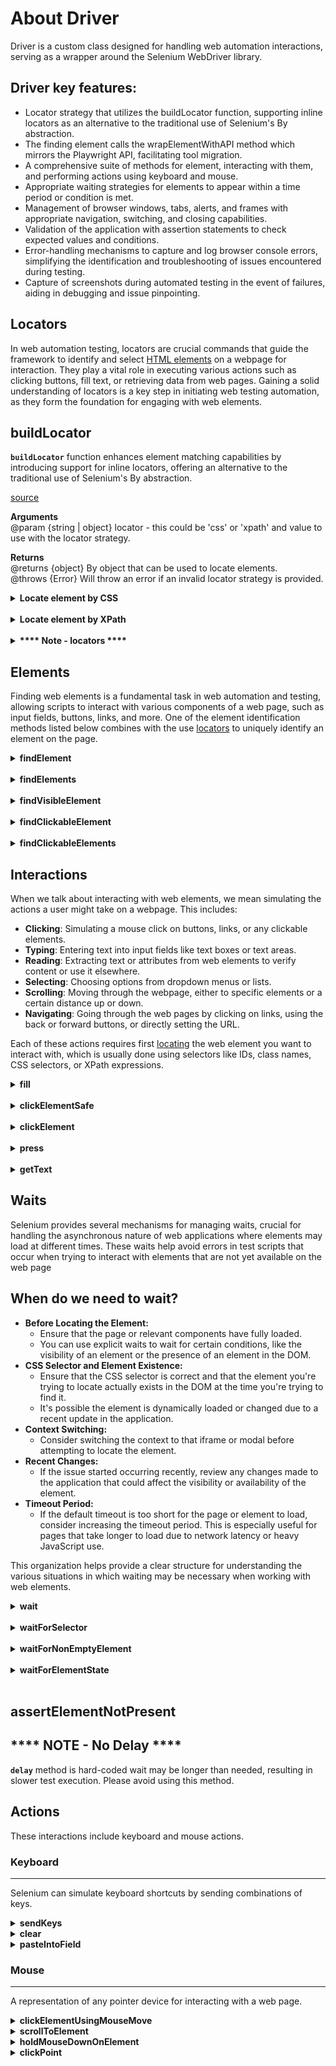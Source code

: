 # About Driver

Driver is a custom class designed for handling web automation interactions, serving as a wrapper around the Selenium WebDriver library.

## Driver key features:

- Locator strategy that utilizes the buildLocator function, supporting inline locators as an alternative to the traditional use of Selenium's By abstraction.
- The finding element calls the wrapElementWithAPI method which mirrors the Playwright API, facilitating tool migration.
- A comprehensive suite of methods for element, interacting with them, and performing actions using keyboard and mouse.
- Appropriate waiting strategies for elements to appear within a time period or condition is met.
- Management of browser windows, tabs, alerts, and frames with appropriate navigation, switching, and closing capabilities.
- Validation of the application with assertion statements to check expected values and conditions.
- Error-handling mechanisms to capture and log browser console errors, simplifying the identification and troubleshooting of issues encountered during testing.
- Capture of screenshots during automated testing in the event of failures, aiding in debugging and issue pinpointing.

## Locators

In web automation testing, locators are crucial commands that guide the framework to identify and select [HTML elements](https://www.w3schools.com/html/default.asp) on a webpage for interaction. They play a vital role in executing various actions such as clicking buttons, fill text, or retrieving data from web pages. Gaining a solid understanding of locators is a key step in initiating web testing automation, as they form the foundation for engaging with web elements.

## buildLocator

**`buildLocator`** function enhances element matching capabilities by introducing support for inline locators, offering an alternative to the traditional use of Selenium's By abstraction.

[source](https://github.com/MetaMask/metamask-extension/blob/develop/test/e2e/webdriver/driver.js#L152C3-L152C15)

**Arguments**<br>
@param {string | object} locator - this could be 'css' or 'xpath' and value to use with the locator strategy.

**Returns**<br>
@returns {object} By object that can be used to locate elements.<br>
@throws {Error} Will throw an error if an invalid locator strategy is provided.

<details><summary><b>Locate element by CSS</b></summary>

><br>
> CSS Selectors in Selenium are string patterns used to identify an element based on a combination of HTML tag, id, class, and attributes.
>
>#### **Class - CSS Selector**
>
>---
>
>To locate an element by its class using a CSS selector, prepend the class name with a dot (.) symbol.
>
>![Screenshot displays the send transaction screen of MetaMask, highlighting how to locate the amount text box using its class.](image/classSelector.png)
>
>
>Syntax for locating by Class
>
>```jsx
>await driver.findElement('.unit-input__input’);
>```
>
>#### **ID - CSS selector**
>---
>
>To locate an element by its ID using a CSS selector, prepend the ID with a hash sign (#).
>
>![Screenshot displays the login screen of MetaMask, highlighting how to locate the password text box using its ID.](image/idSelector.png)
>
>Syntax for locating by ID
>
>```tsx
>await driver.findElement('#password');
>```
>
>#### **Attribute - CSS selector**
>---
>
>To target an element based on its attribute using a CSS selector, use square brackets ([]) to specify the attribute name and its value.
>
>![Screenshot displays the overview screen of MetaMask, highlighting how to locate the button ‘Buy & Sell’ using its unique attribute **data-testid and its value**.](image/attributeSelector.png)
>
>Syntax for locating the attribute **data-testid**
>
>```tsx
>await driver.findElement('[data-testid="eth-overview-buy"]');
>```
>
>#### **Attribute and tag - CSS  Selector**
>---
>
>Tag and attribute selectors provide a powerful way to precisely target and style HTML elements based on their type and characteristics.
>
>![Screenshot displays the onboarding - Add custom network screen of MetaMask, highlighting how to locate the input field using the tag name and attribute type text.](image/attributeTagSelector.png)
>
>Syntax for locating the elements of type input text.
>
>```tsx
>await driver.findElements('input[type="text"]')
>```
>
>#### **Locate element by link text**
>---
>This type of CSS locator applies only to hyperlink texts with the anchor tags.
>
>![Screenshot displays the contacts screen of MetaMask, highlighting how to locate the ‘Delete contact’ link using its type as Anchor(a).](image/linkTextSelector.png)
>
>Syntax for locating the links
>
>```tsx
>await driver.findElement({ text: 'Delete contact', tag: 'a' });
>```
>>
</details>
<br>

<details><summary><b>Locate element by XPath</b></summary>

>
>To locate an element by XPath,to navigate through elements and attributes in the HTML document.
>
>![Screenshot displays ‘Confirm’ button in the send transaction page](image/xpath.png)
>
>Syntax for locating the button element that contains text ‘Confirm’
>
>```tsx
>await driver.findClickableElement({ text: 'Confirm', tag: 'button' });
>```
>
>Another syntax for locating the div menu element that contains text ‘Settings’
>
>```tsx
>await driver.clickElement({ text: 'Settings', tag: 'div' });
>```
>>
</details>
<br>

<details><summary><b>**** Note - locators ****</b></summary>

>
>Our team utilizes a custom locator identification syntax consisting of Element Type, Identifier Type, and Identifier Value for efficient. Adherence to this syntax is crucial for maintaining consistency and streamlining our workflow
>
>Selenium syntax for locator declaration
>
>```jsx
>const passwordBox = await findElement(driver, By.css('#password'))
>await passwordBox.sendKeys('password123')
>```
>
>Our framework syntax
>
>```tsx
>await driver.fill('#password', 'password123');
>```
>>
</details>

## Elements

Finding web elements is a fundamental task in web automation and testing, allowing scripts to interact with various components of a web page, such as input fields, buttons, links, and more. One of the element identification methods listed below combines with the use [locators](#locators) to uniquely identify an element on the page.

<details><summary><b>findElement</b></summary>
<br>

>**`findElement`** method is called on the driver instance, it returns a reference to the first element in the DOM that matches with the provided locator. This value can be stored and used for future element actions.
>
>[source](https://github.com/MetaMask/metamask-extension/blob/develop/test/e2e/webdriver/driver.js#L323)
>
>**Arguments**<br>
>@param {string} rawLocator - element locator
>
>**Returns**<br>
>@return {Promise<WebElement>} A promise that resolves to the WebElement.
>
>**Example - Evaluating entire DOM**
>
>```jsx
>await driver.findElement('[data-testid="account-menu-icon"]');
>```
>
>Example - **Evaluating a subset of the DOM**
>
>```jsx
>await driver.findElement({
>          css: '[data-testid="network-display"]',
>          text: 'Localhost 8545',
>        });
>```
>>
</details>
<br>
<details><summary><b>findElements</b></summary>
<br>

>**`findElements`** method return a collection of element references. If there are no matches, an empty list is returned.
>
>[source](https://github.com/MetaMask/metamask-extension/blob/develop/test/e2e/webdriver/driver.js#L347)
>
>**Arguments**<br>
>@param {string | object} rawLocator - Element locator
>
>**Returns**<br>
>@returns {Promise<Array<WebElement>>} A promise that resolves to an array of found elements.
>
>**Example for all matching FindElements**
>
>```jsx
>let assets = await driver.findElements('.multichain-token-list-item');
>```
>
>Example of FindElements with getText()
>
>```jsx
>const warnings = await driver.findElements('.import-srp__banner-alert-text');
>const warning = warnings[1];
>warningText = await warning.getText()
>```
>>
</details>
<br>

<details><summary><b>findVisibleElement</b></summary>
<br>

>**`findVisibleElement`** method is used to track (or) find DOM element which is visible
>
>[source](https://github.com/MetaMask/metamask-extension/blob/develop/test/e2e/webdriver/driver.js#L332)
>
>**Arguments**<br>
>@param {string | object} rawLocator - Element locator
>
>**Returns**<br>
>@return {Promise<WebElement>} A promise that resolves to the WebElement.
>
>**Example for all matching** findVisibleElement
>
>```jsx
>await driver.findVisibleElement(
>          '[data-testid="confirm-delete-network-modal"]',);
>```
>>
</details>
<br>

<details><summary><b>findClickableElement</b></summary>
<br>

>**`findClickableElement`** method is used to track (or) find DOM element which is clickable
>
>[source](https://github.com/MetaMask/metamask-extension/blob/develop/test/e2e/webdriver/driver.js#L338)
>
>**Arguments**<br>
>@param {string | object} rawLocator - Element locator
>
>**Returns**<br>
>@return {Promise<WebElement>} A promise that resolves to the WebElement.
>
>**Example for f**indClickableElement
>
>```jsx
>await driver.findClickableElement('#depositButton');
>```
>>
</details>
<br>
<details><summary><b>findClickableElements</b></summary>
<br>

>**`findClickableElements`** method is used to track (or) find DOM elements which are clickable
>
>[source](https://github.com/MetaMask/metamask-extension/blob/develop/test/e2e/webdriver/driver.js#L356)
>
>**Arguments**<br>
>@param {string | object} rawLocator - Element locator
>
>**Returns**<br>
>@return {Promise<WebElement>} A promise that resolves to the WebElement.
>
>**Example**
>
>```jsx
>const domains = await driver.findClickableElements(
>         '.connected-sites-list__subject-name',
>        );
>assert.equal(domains.length, 1);
>```
>>
</details>

## Interactions
When we talk about interacting with web elements, we mean simulating the actions a user might take on a webpage. This includes:

- **Clicking**: Simulating a mouse click on buttons, links, or any clickable elements.
- **Typing**: Entering text into input fields like text boxes or text areas.
- **Reading**: Extracting text or attributes from web elements to verify content or use it elsewhere.
- **Selecting**: Choosing options from dropdown menus or lists.
- **Scrolling**: Moving through the webpage, either to specific elements or a certain distance up or down.
- **Navigating**: Going through the web pages by clicking on links, using the back or forward buttons, or directly setting the URL.

Each of these actions requires first [locating](#locators) the web element you want to interact with, which is usually done using selectors like IDs, class names, CSS selectors, or XPath expressions.

<details><summary><b>fill</b></summary>
<br>

>**`fill`** method is designed to locate a web element on the page and input a specified text value into it. This method is particularly useful for automating interactions with text fields, such as username or password inputs, search boxes, or any editable text areas within a web application.
>
>[source](https://github.com/MetaMask/metamask-extension/blob/develop/test/e2e/webdriver/driver.js#L199)
>
>**Arguments**<br>
>@param {string | object} rawLocator - Element locator
>@param {string} input - The value to fill the element with
>
>**Returns**<br>
>@returns {Promise<WebElement>} Promise resolving to the filled element
>
>**Example**
>
>```jsx
>await driver.fill(
>                'input[data-testid="ens-input"]',
>                '0xc427D562164062a23a5cFf596A4a3208e72Acd28');
>```
>>
</details><br>
<details><summary><b>clickElementSafe</b></summary>
<br>

>**`clickElementSafe`** method is an asynchronous function designed to click on a web element. It is particularly useful in instances where an element requires scrolling, but the scroll button does not appear due to rendering differences. In such cases, the method proceeds to the next step without causing a test failure and logs the action in the console.
>
>[source](https://github.com/MetaMask/metamask-extension/blob/develop/test/e2e/webdriver/driver.js#L382)
>
>**Arguments**<br>
>@param {string | object} rawLocator - Element locator
>
>**Returns**<br>
>
>@return {Promise<WebElement>} A promise that resolves to the WebElement.
>
>**Example**
>
>```jsx
>await driver.clickElementSafe('[data-testid="snap-install-scroll"]');
>```
>>
</details><br>
<details><summary><b>clickElement</b></summary>
<br>

>**`clickElement`** method is an asynchronous function that aims to simulate a click action on a specified web element within a web page. This method is commonly used to interact with clickable elements such as buttons, links, checkboxes, or any other elements that respond to click events.
>
>[source](https://github.com/MetaMask/metamask-extension/blob/develop/test/e2e/webdriver/driver.js#L370)
>
>**Arguments**<br>
>@param {string | object} rawLocator - Element locator
>
>**Return**<br>
>@returns {Promise} A promise that will be fulfilled when the click command has completed.
>
>**Example**
>
>```jsx
>const nextPageButton = '[data-testid="page-container-footer-next"]',
>await driver.clickElement(nextPageButton);
>```
>>
</details><br>
<details><summary><b>press</b></summary>
<br>

>**`press`** method enables the simulation of keyboard actions on a specified web element. This can include typing characters into a text field, activating keyboard shortcuts, or any other keyboard-related interactions within a web page.
>
>[source](https://github.com/MetaMask/metamask-extension/blob/develop/test/e2e/webdriver/driver.js#L205)
>
>**Arguments**<br>
>@param {string | object} rawLocator - Element locator
>@param {string} keys - The key to press.
>
>**Return**<br>
> @returns {Promise<WebElement>} promise resolving to the filled element
>**Example**
>
>```jsx
>const ENTER = '\uE007',
>await driver.press('#password', ENTER);
>```
>
>Other key actions
>
>```
>this.Key = {
>      BACK_SPACE: '\uE003',
>      ENTER: '\uE007',
>      SPACE: '\uE00D',
>      CONTROL: '\uE009',
>      COMMAND: '\uE03D',
>      MODIFIER: process.platform === 'darwin' ? Key.COMMAND : Key.CONTROL,
>    };
>```
>>
</details><br>
<details><summary><b>getText</b></summary>
<br>

>**`getText`** method in Selenium is used to retrieve the visible text of a web element.
>
>**Arguments**<br>
>@param {string | object} rawLocator - Element locator
>
>**Returns**<br>
>@returns {text} String
>
>**Example**
>
>```jsx
>const pageTitle = await driver.findElement('.unlock-page__title');
>assert.equal(await pageTitle.getText(), 'Welcome back!');
>```
>>
</details>

## Waits

Selenium provides several mechanisms for managing waits, crucial for handling the asynchronous nature of web applications where elements may load at different times. These waits help avoid errors in test scripts that occur when trying to interact with elements that are not yet available on the web page

## When do we need to wait?

- **Before Locating the Element:**
    - Ensure that the page or relevant components have fully loaded.
    - You can use explicit waits to wait for certain conditions, like the visibility of an element or the presence of an element in the DOM.
- **CSS Selector and Element Existence:**
    - Ensure that the CSS selector is correct and that the element you're trying to locate actually exists in the DOM at the time you're trying to find it.
    - It's possible the element is dynamically loaded or changed due to a recent update in the application.
- **Context Switching:**
    - Consider switching the context to that iframe or modal before attempting to locate the element.
- **Recent Changes:**
    - If the issue started occurring recently, review any changes made to the application that could affect the visibility or availability of the element.
- **Timeout Period:**
    - If the default timeout is too short for the page or element to load, consider increasing the timeout period. This is especially useful for pages that take longer to load due to network latency or heavy JavaScript use.

This organization helps provide a clear structure for understanding the various situations in which waiting may be necessary when working with web elements.

<details><summary><b>wait</b></summary>
<br>

>**`wait`** method is an asynchronous function to wait for a specific condition to be met within a given timeout period, with an option to catch and handle any errors that occur during the wait.
>
>[source](https://github.com/MetaMask/metamask-extension/blob/develop/test/e2e/webdriver/driver.js#L215)
>
>**Arguments**<br>
>@param {Function} condition - Function or a condition that the method waits to be fulfilled or to return true.<br>
>@param {number} timeout - Optional parameter specifies the maximum milliseconds to wait.<br>
>@param catchError - Optional parameter that determines whether errors during the wait should be caught and handled within the method
>
>**Returns**<br>
>@returns {Promise} A promise that will be fulfilled after the specified number of milliseconds.<br>
>@throws {Error} Will throw an error if the condition is not met within the timeout period.
>
>**Example wait until a condition occurs**
>
>```jsx
>await driver.wait(async () => {
>  info = await getBackupJson();
>  return info !== null;
>}, 10000);
>```
>
>**Example wait until the condition for finding the elements is met and ensuring that the length validation is also satisfied.**
>
>```jsx
>await driver.wait(async () => {
>        const confirmedTxes = await driver.findElements(
>          '.transaction-list__completed-transactions .transaction-list-item',
>        );
>        return confirmedTxes.length === 1;
>      }, 10000);
>```
>
>**Example wait until a mock condition occurs**
>
>```jsx
>
>await driver.wait(async () => {
>      const isPending = await mockedEndpoint.isPending();
>      return isPending === false;
>     }, 3000);
>```
>>
</details><br>
<details><summary><b>waitForSelector</b></summary>
<br>

>**`waitForSelector`** method allows for flexible handling of element visibility and detachment from the DOM, making it useful for ensuring that web interactions occur only when the page is in the desired state. This method can be used in scenarios where you need to wait for an element to appear or disappear before performing further actions, such as:
>
>- Ensuring a modal dialog is visible before attempting to close it.
>- Verifying that an item has been removed from the page after a delete action.
>
>[source](https://github.com/MetaMask/metamask-extension/blob/develop/test/e2e/webdriver/driver.js#L227)
>
>**Arguments**
>
>@param {string | object} rawLocator - Element locator<br>
>@param {number} timeout - optional parameter that specifies the maximum amount of time (in milliseconds) to wait for the condition to be met and desired state of the element to wait for.<br>
>It defaults to 'visible', indicating that the method will wait until the element is visible on the page.<br>
>The other supported state is 'detached', which means waiting until the element is removed from the DOM.
>
>**Returns**<br>
>@returns {Promise} A promise that will be fulfilled when the element reaches the specified state or the timeout expires.<br>
>@throws {Error} Will throw an error if the element does not reach the specified state within the timeout period.
>
>**Example** wait for element to load
>
>```jsx
>await driver.waitForSelector('.import-srp__actions');
>```
>>
</details><br>
<details><summary><b>waitForNonEmptyElement</b></summary>
<br>

>**`waitForNonEmptyElement`** method is an asynchronous function designed to wait until a specified web element contains some text, i.e., it's not empty. This can be particularly useful in scenarios where the content of an element is dynamically loaded or updated, and you need to ensure the element has content before proceeding with further actions. This method is useful when you need to wait for a message, label, or any piece of information to appear in a UI element before performing further actions, such as:
>
>- Waiting for a success message after submitting a form.
>- Ensuring that a dynamically loaded piece of text, like a user's name or a search result, is displayed before proceeding.
>
>[source](https://github.com/MetaMask/metamask-extension/blob/develop/test/e2e/webdriver/driver.js#L253)
>
>**Arguments**<br>
>@param {string | object} element - Element locator
>
>**Returns**<br>
>@returns {Promise} A promise that will be fulfilled when the element becomes non-empty or the timeout expires.<br>
>@throws {Error} Will throw an error if the element does not become non-empty within the timeout period.
>
>**Example**
>
>```jsx
>const revealedSeedPhrase = await driver.findElement(
>          '.reveal-seed-phrase__secret-words',
>        );
>await driver.waitForNonEmptyElement(revealedSeedPhrase)
>```
>>
</details><br>
<details><summary><b>waitForElementState</b></summary>
<br>

>**`waitForElementState`** method waits for a specific state of an element.
>
>[source](https://github.com/MetaMask/metamask-extension/blob/develop/test/e2e/webdriver/driver.js#L54)
>
>**Arguments**<br>
>@param {WebElement} element - Element locator<br>
>@param {string} state - state to wait for could be 'visible', 'hidden', 'enabled', 'disabled'
>@param {number} [timeout=5000] - amount of time in milliseconds to wait before timing out
>
>**Returns**<br>
>@returns {Promise<void>} A promise that resolves when the element is in the specified state. <br>
>@throws {Error} Will throw an error if the element does not reach the specified state within the timeout period.
>
>**Example**
>
>```jsx
>const networkSelectionModal = await driver.findVisibleElement(
>          '.mm-modal',);
>// Wait for network to change and token list to load from state
>await networkSelectionModal.waitForElementState('hidden');
>```
>>
</details><br>

## assertElementNotPresent

## **** NOTE - No Delay ****

**`delay`** method is hard-coded wait may be longer than needed, resulting in slower test execution. Please avoid using this method.

## Actions

These interactions include keyboard and mouse actions.

### Keyboard
---

Selenium can simulate keyboard shortcuts by sending combinations of keys.


<details><summary><b>sendKeys</b></summary>
<br>

```jsx
const approveInput = await driver.findElement('#approveTokenInput');
await approveInput.sendKeys('1');
```
</details>

<details><summary><b>clear</b></summary>
<br>

```jsx
const approveInput = await driver.findElement('#approveTokenInput');
await approveInput.clear();
```
</details>

<details><summary><b>pasteIntoField</b></summary>
<br>

>**`pasteIntoField`** function simulates the pasting of content into a specified field, employing a unique approach to managing the clipboard.
>
>[source](https://github.com/MetaMask/metamask-extension/blob/develop/test/e2e/webdriver/driver.js#L465)
>
>**Arguments**<br>
>@param {string | object} rawLocator - Element locator
>
>@param {string} contentToPaste -  content to paste.
>
>**Returns**<br>
>@return {Promise<WebElement>} A promise that resolves to the WebElement.
>
>**Example**
>
>```jsx
>await driver.pasteIntoField('#bip44Message', '1234');
>```
>>
</details>

### Mouse
---

A representation of any pointer device for interacting with a web page.

<details><summary><b>clickElementUsingMouseMove</b></summary>
<br>

>**`clickElementUsingMouseMove`** function by simulating a more natural mouse movement towards the element before initiating a click. This is essential for web pages with buttons that only respond correctly to user interactions when the mouse physically moves to the button before clicking, as opposed to executing a direct click command.
>
>[source](https://github.com/MetaMask/metamask-extension/blob/develop/test/e2e/webdriver/driver.js#L403)
>
>**Arguments**<br>
>@param {string | object} rawLocator - Element locator
>
>**Returns**<br>
>@returns {Promise} A promise that will be fulfilled when the click command has completed.
>
>**Example**
>
>```jsx
>await driver.clickElementUsingMouseMove({
>      text: 'Reject request',
>      tag: 'div',
>    });
>```
>>
</details>

<details><summary><b>scrollToElement</b></summary>
<br>

>**`scrollToElement`** function scrolls the web page until the specified element comes into view.
>
>[source](https://github.com/MetaMask/metamask-extension/blob/develop/test/e2e/webdriver/driver.js#L434)
>
>**Arguments**<br>
>@param {string | object} element - The web element to scroll to.
>
>**Returns**<br>
>@returns {Promise} A promise that will be fulfilled when the scroll has completed.
>
>**Example**
>
>```jsx
>const removeButton = await driver.findElement(
>          '[data-testid="remove-snap-button"]',
>        );
>await driver.scrollToElement(removeButton);
>await driver.clickElement('[data-testid="remove-snap-button"]');
>```
>>
</details>

<details><summary><b>holdMouseDownOnElement</b></summary>
<br>

>**`holdMouseDownOnElement`** function simulates the action of pressing and holding down the mouse button on a specific element for a specified duration.
>
>[source](https://github.com/MetaMask/metamask-extension/blob/develop/test/e2e/webdriver/driver.js#L422)
>
>**Arguments**<br>
>@param {string | object} rawLocator - Element locator<br>
>@param {int} ms - duration (in milliseconds) for which the mouse button should be held down on the element.
>
>**Returns**<br>
>@returns {Promise} A promise that will be fulfilled when the mouse down command has completed.
>
>**Example**
>
>```jsx
>await driver.holdMouseDownOnElement(
>      {
>        text: tEn('holdToRevealPrivateKey'),
>        tag: 'span',
>      },
>      2000,
>    );
>```
>>
</details>

<details><summary><b>clickPoint</b></summary>
<br>

>**`clickPoint`** function is designed to click on a specific point, determined by the x and y coordinates
>
>[source](https://github.com/MetaMask/metamask-extension/blob/develop/test/e2e/webdriver/driver.js#L413)
>
>**Arguments**<br>
>@param {string | object} rawLocator - Element locator<br>
>@param {number} x - The x coordinate to click at.<br>
>@param {number} y - The y coordinate to click at.<br>
>
>**Returns**<br>
>@returns {Promise} A promise that will be fulfilled when the click command has completed.
>>
</details>
